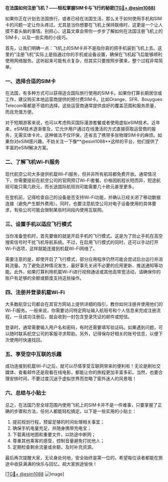 **在法国如何注册飞机？——轻松掌握SIM卡与飞行的秘密[[TG💪+ @esim1088](https://t.me/s/esim1088)]**

如果你正在计划去法国旅行，或者已经在法国生活，那么关于如何使用手机和SIM卡的问题一定让你头疼过。尤其是当你想要在飞机上保持联络时，这更是一个让人摸不着头脑的事情。别担心，这篇文章会带你一步步了解如何在法国注册飞机上的SIM卡，以及一些实用的小技巧。

首先，让我们明确一点：飞机上的SIM卡并不是指你真的把手机装到飞机上去。这里的“注册飞机”实际上是指通过你的手机或设备设置，确保在飞机起飞后能够顺利使用网络服务。这听起来可能有点复杂，但其实只要按照步骤来，整个过程非常简单。

### 一、选择合适的SIM卡

在法国，有多种方式可以获得适合国际旅行使用的SIM卡。如果你打算长期居住或工作，建议购买本地运营商提供的预付费SIM卡。比如Orange、SFR、Bouygues Telecom等都是不错的选择。这些运营商通常提供良好的覆盖范围和服务质量，而且充值方便。

对于短期游客来说，也可以考虑购买国际漫游套餐或者使用虚拟eSIM技术。近年来，eSIM技术逐渐普及，它允许用户通过在线激活的方式直接获取运营商的服务，无需实体卡片。这种做法不仅环保，还省去了携带多张物理SIM卡的麻烦。如果你对eSIM感兴趣，不妨关注一下像**@esim1088**这样的平台，他们提供了丰富的eSIM解决方案。

### 二、了解飞机Wi-Fi服务

现代航空公司大多提供机载Wi-Fi服务，但并非所有航班都免费开放。通常情况下，你需要提前在航空公司的官网预订Wi-Fi套餐。价格因航程长短而异，短途航班可能只需几欧元，而长途国际航班则可能需要几十欧元甚至更多。

在登机前，记得检查自己的设备是否支持Wi-Fi功能，并确认已经关闭了移动数据连接（避免产生额外费用）。同时，也要注意航空公司对电子设备使用的具体要求，有些公司可能会限制某些时间段内使用互联网。

### 三、设置手机以适应飞行模式

当你准备登机时，首先要做的就是开启手机的飞行模式。这是为了防止手机在高空搜索信号时干扰飞机导航系统。不过，在启用飞行模式的同时，还可以手动打开Wi-Fi选项，这样就能连接到机载Wi-Fi网络了。

需要注意的是，即使开启了飞行模式，部分应用程序仍然可能会尝试后台运行并消耗流量。为了避免这种情况发生，最好事先关闭不必要的应用更新、推送通知等功能。此外，如果打算利用机载Wi-Fi进行视频通话或其他高带宽活动，请确保你的账户有足够的余额或额度支持这些操作。

### 四、注册并登录机载Wi-Fi

大多数航空公司都会在其官方网站上提供详细的指引，教你如何注册并使用他们的Wi-Fi服务。一般来说，你需要访问特定网址输入航班号和个人信息来完成注册流程。一旦成功注册后，就会收到一封包含登录凭证的邮件或短信。

登录时，通常需要输入用户名和密码，有时还需要填写验证码。如果遇到问题，可以随时联系航空公司的客服寻求帮助。另外，记得保存好相关的账号信息，以便下次使用时快速找回。

### 五、享受空中互联的乐趣

成功连接到机载Wi-Fi之后，就可以尽情享受互联网带来的便利啦！无论是刷社交媒体、查看邮件还是观看在线电影，都能让你的旅程更加丰富多彩。当然，也要合理安排时间，不要过度沉迷于虚拟世界而忽略了窗外迷人的风景哦！

### 六、总结与小贴士

总之，在法国乃至全球范围内使用飞机上的SIM卡并不是一件难事，只要掌握了正确的步骤和方法，任何人都能轻松搞定。以下是一些实用的小贴士：

1. 提前规划行程，预留足够的时间处理相关事宜；
2. 确保手机电量充足，并随身携带充电宝；
3. 下载离线地图和重要文件，以防途中断网；
4. 尊重其他乘客的感受，控制音量避免打扰他人；
5. 定期检查剩余流量或余额，及时补充资源。

最后再次提醒大家，无论身处何地，安全始终是第一位的。希望每位读者都能在旅途中收获满满的快乐与回忆。祝大家旅途愉快！

[[TG💪+ @esim1088](https://t.me/s/esim1088) ![Image](https://i.postimg.cc/4NQfJmqS/Snipaste-2025-05-13-00-14-12.png)]